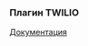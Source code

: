 ### Плагин TWILIO

[Документация](https://e154.github.io/smart-home/ru/docs/plugins/notify/twilio/)
